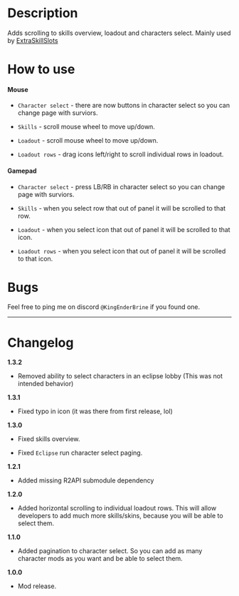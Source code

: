 # Description
Adds scrolling to skills overview, loadout and characters select. Mainly used by [ExtraSkillSlots](https://thunderstore.io/package/KingEnderBrine/ExtraSkillSlots/)

# How to use
#### Mouse

* `Character select` - there are now buttons in character select so you can change page with surviors.

* `Skills` - scroll mouse wheel to move up/down.

* `Loadout` - scroll mouse wheel to move up/down.

* `Loadout rows` - drag icons left/right to scroll individual rows in loadout.

#### Gamepad

* `Character select` - press LB/RB in character select so you can change page with surviors.

* `Skills` - when you select row that out of panel it will be scrolled to that row.

* `Loadout` - when you select icon that out of panel it will be scrolled to that icon.

* `Loadout rows` - when you select icon that out of panel it will be scrolled to that icon.

# Bugs
Feel free to ping me on discord `@KingEnderBrine` if you found one.

***
# Changelog

**1.3.2**

* Removed ability to select characters in an eclipse lobby (This was not intended behavior)

**1.3.1**

* Fixed typo in icon (it was there from first release, lol)

**1.3.0**

* Fixed skills overview.

* Fixed `Eclipse` run character select paging.

**1.2.1**

* Added missing R2API submodule dependency

**1.2.0**

* Added horizontal scrolling to individual loadout rows. This will allow developers to add much more skills/skins, because you will be able to select them.

**1.1.0**

* Added pagination to character select. So you can add as many character mods as you want and be able to select them.

**1.0.0**

* Mod release.